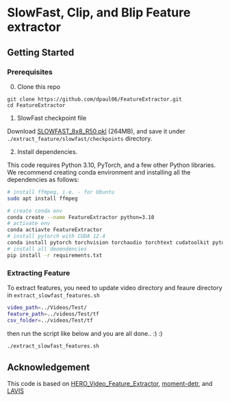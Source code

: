 # SlowFast, Clip, and Blip Feature extractor

## Getting Started 

### Prerequisites
0. Clone this repo

```
git clone https://github.com/dpaul06/FeatureExtractor.git
cd FeatureExtractor
```

1. SlowFast checkpoint file 

Download [SLOWFAST_8x8_R50.pkl](https://drive.google.com/file/d/1V9yCiXS3WYtMQqfczVJab_4Wx8Z-1RAI/view?usp=sharing) (264MB), 
and save it under `./extract_feature/slowfast/checkpoints` directory.

2. Install dependencies.

This code requires Python 3.10, PyTorch, and a few other Python libraries. 
We recommend creating conda environment and installing all the dependencies as follows:
```bash
# install ffmpeg, i.e. - for Ubuntu
sudo apt install ffmpeg

# create conda env
conda create --name FeatureExtractor python=3.10
# activate env
conda actiavte FeatureExtractor
# install pytorch with CUDA 12.4
conda install pytorch torchvision torchaudio torchtext cudatoolkit pytorch-cuda=12.4 -c pytorch -c nvidia
# install all deoendencies
pip install -r requirements.txt
```

### Extracting Feature
To extract features, you need to update video directory and feaure directory in `extract_slowfast_features.sh`

```bash
video_path=../Videos/Test/
feature_path=../videos/Test/tf
csv_folder=../videos/Test/tf
```
then run the script like below and you are all done.. :) :)

```bash
./extract_slowfast_features.sh
```

## Acknowledgement
This code is based on [HERO_Video_Feature_Extractor](https://github.com/linjieli222/HERO_Video_Feature_Extractor), [moment-detr](https://github.com/jayleicn/moment_detr), and [LAVIS](https://github.com/salesforce/LAVIS)

